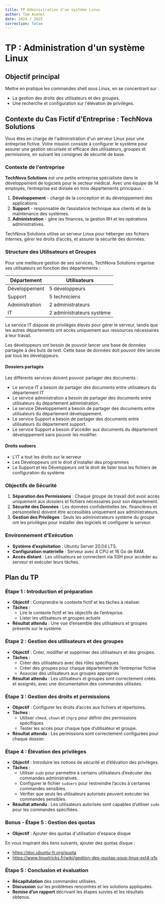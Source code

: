 ```yaml
---
title: TP Administration d'un système Linux
author: Tom Avenel
date: 2024 / 2025
correction: false
---
```


# TP : Administration d'un système Linux

## Objectif principal

Mettre en pratique les commandes shell sous Linux, en se concentrant sur :

- La gestion des droits des utilisateurs et des groupes.
- Une recherche et configuration sur l'élévation de privilèges.

## Contexte du Cas Fictif d'Entreprise : TechNova Solutions

Vous êtes en charge de l'administration d'un serveur Linux pour une entreprise fictive. Votre mission consiste à configurer le système pour assurer une gestion sécurisée et efficace des utilisateurs, groupes et permissions, en suivant les consignes de sécurité de base.

### Contexte de l'entreprise

**TechNova Solutions** est une petite entreprise spécialisée dans le développement de logiciels pour le secteur médical. Avec une équipe de 14 employés, l’entreprise est divisée en trois départements principaux :

1. **Développement** - chargé de la conception et du développement des applications.
2. **Support** - responsable de l’assistance technique aux clients et de la maintenance des systèmes.
3. **Administration** - gère les finances, la gestion RH et les opérations administratives.

TechNova Solutions utilise un serveur Linux pour héberger ses fichiers internes, gérer les droits d’accès, et assurer la sécurité des données.

### Structure des Utilisateurs et Groupes

Pour une meilleure gestion de ses services, TechNova Solutions organise ses utilisateurs en fonction des départements :

| Département   | Utilisateurs         |
|---------------|----------------------|
| Développement | 5 développeurs       |
| Support       | 5 techniciens        |
| Administration| 2 administrateurs    |
| IT            | 2 administrateurs système |

Le service IT dispose de privilèges élevés pour gérer le serveur, tandis que les autres départements ont accès uniquement aux ressources nécessaires à leur travail.

Les développeurs ont besoin de pouvoir lancer une base de données partagée à des buts de test. Cette base de données doit pouvoir être lancée par tous les développeurs.

#### Dossiers partagés

Les différents services doivent pouvoir partager des documents :

- Le service IT a besoin de partager des documents entre utilisateurs du département IT
- Le service administration a besoin de partager des documents entre utilisateurs du département administration.
- Le service Développement a besoin de partager des documents entre utilisateurs du département développement.
- Le service Support a besoin de partager des documents entre utilisateurs du département support.
- Le service Support a besoin d'accéder aux documents du département développement sans pouvoir les modifier.

#### Droits sudoers

- L'IT a tout les droits sur le serveur
- Les Développeurs ont le droit d'installer des programmes
- Le Support et les Développeurs ont le droit de lister tous les fichiers de configuration du système

### Objectifs de Sécurité

1. **Séparation des Permissions** : Chaque groupe de travail doit avoir accès uniquement aux dossiers et fichiers nécessaires pour son département.
2. **Sécurité des Données** : Les données confidentielles (ex. financières et personnelles) doivent être accessibles uniquement aux administrateurs.
3. **Gestion des Privilèges** : Seuls les administrateurs système du groupe ont les privilèges pour installer des logiciels et configurer le serveur.

### Environnement d’Exécution

- **Système d’exploitation** : Ubuntu Server 20.04 LTS.
- **Configuration matérielle** : Serveur avec 4 CPU et 16 Go de RAM.
- **Accès distant** : Les utilisateurs se connectent via SSH pour accéder au serveur et exécuter leurs tâches.

## Plan du TP

### Étape 1 : Introduction et préparation

- **Objectif** : Comprendre le contexte fictif et les tâches à réaliser.
- **Tâches** :
  - Lire le contexte fictif et les objectifs de l’entreprise.
  - Lister les utilisateurs et groupes actuels
- **Résultat attendu** : Une vue d’ensemble des utilisateurs et groupes présents sur le système.

### Étape 2 : Gestion des utilisateurs et des groupes

- **Objectif** : Créer, modifier et supprimer des utilisateurs et des groupes.
- **Tâches** :
  - Créer des utilisateurs avec des rôles spécifiques
  - Créer des groupes pour chaque département de l’entreprise fictive
  - Associer des utilisateurs aux groupes appropriés
- **Résultat attendu** : Les utilisateurs et groupes sont correctement créés et assignés, avec une documentation des commandes utilisées.

### Étape 3 : Gestion des droits et permissions

- **Objectif** : Configurer les droits d’accès aux fichiers et répertoires.
- **Tâches** :
  - Utiliser `chmod`, `chown` et `chgrp` pour définir des permissions spécifiques
  - Tester les accès pour chaque type d’utilisateur et groupe.
- **Résultat attendu** : Les permissions sont correctement configurées pour chaque dossier.

### Étape 4 : Élévation des privilèges

- **Objectif** : Introduire les notions de sécurité et d’élévation des privilèges.
- **Tâches** :
  - Utiliser `sudo` pour permettre à certains utilisateurs d’exécuter des commandes administratives.
  - Configurer le fichier `sudoers` pour restreindre l’accès à certaines commandes sensibles.
  - Vérifier que seuls les utilisateurs autorisés peuvent exécuter les commandes sensibles.
- **Résultat attendu** : Les utilisateurs autorisés sont capables d’utiliser `sudo` pour les commandes spécifiées.

### Bonus - Étape 5 : Gestion des quotas

- **Objectif** : Ajouter des quotas d'utilisation d'espace disque

En vous inspirant des liens suivants, ajouter des quotas disque :

- <https://doc.ubuntu-fr.org/quota>
- <https://www.linuxtricks.fr/wiki/gestion-des-quotas-sous-linux-ext4-xfs>

### Étape 5 : Conclusion et évaluation

- **Récapitulation** des commandes utilisées.
- **Discussion** sur les problèmes rencontrés et les solutions appliquées.
- **Remise d’un rapport** décrivant les étapes suivies et les résultats obtenus.

